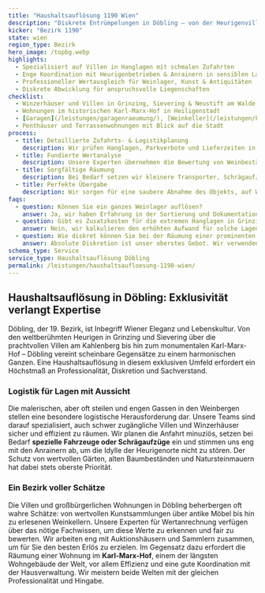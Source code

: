 ```yaml
---
title: "Haushaltsauflösung 1190 Wien"
description: "Diskrete Entrümpelungen in Döbling – von der Heurigenvilla in Grinzing bis zum Karl-Marx-Hof."
kicker: "Bezirk 1190"
state: wien
region_type: Bezirk
hero_image: /topbg.webp
highlights:
  - Spezialisiert auf Villen in Hanglagen mit schmalen Zufahrten
  - Enge Koordination mit Heurigenbetrieben & Anrainern in sensiblen Lagen
  - Professioneller Wertausgleich für Weinlager, Kunst & Antiquitäten
  - Diskrete Abwicklung für anspruchsvolle Liegenschaften
checklist:
  - Winzerhäuser und Villen in Grinzing, Sievering & Neustift am Walde
  - Wohnungen im historischen Karl-Marx-Hof in Heiligenstadt
  - [Garagen](/leistungen/garagenraeumung/), [Weinkeller](/leistungen/kellerraeumung/) und Presshäuser in den Weinbergen
  - Penthäuser und Terrassenwohnungen mit Blick auf die Stadt
process:
  - title: Detaillierte Zufahrts- & Logistikplanung
    description: Wir prüfen Hanglagen, Parkverbote und Lieferzeiten in den engen Heurigengassen, um einen reibungslosen Ablauf zu garantieren.
  - title: Fundierte Wertanalyse
    description: Unsere Experten übernehmen die Bewertung von Weinbeständen, umfangreichen Sammlungen oder wertvollen Kunstobjekten.
  - title: Sorgfältige Räumung
    description: Bei Bedarf setzen wir kleinere Transporter, Schrägaufzüge oder Seilwinden für steile und schwer zugängliche Auffahrten ein.
  - title: Perfekte Übergabe
    description: Wir sorgen für eine saubere Abnahme des Objekts, auf Wunsch inklusive einer leichten Gartenpflege für einen makellosen ersten Eindruck.
faqs:
  - question: Können Sie ein ganzes Weinlager auflösen?
    answer: Ja, wir haben Erfahrung in der Sortierung und Dokumentation von Weinlagern und vermitteln bei Bedarf auch anerkannte Weinexperten oder Käufer.
  - question: Gibt es Zusatzkosten für die extremen Hanglagen in Grinzing?
    answer: Nein, wir kalkulieren den erhöhten Aufwand für solche Lagen von Anfang an in unser transparentes Fixpreis-Angebot mit ein.
  - question: Wie diskret können Sie bei der Räumung einer prominenten Villa vorgehen?
    answer: Absolute Diskretion ist unser oberstes Gebot. Wir verwenden neutrale Fahrzeuge, unsere Mitarbeiter sind zur Verschwiegenheit verpflichtet und wir arbeiten auf Wunsch zu Randzeiten.
schema_type: Service
service_type: Haushaltsauflösung Döbling
permalink: /leistungen/haushaltsaufloesung-1190-wien/
---
```


## Haushaltsauflösung in Döbling: Exklusivität verlangt Expertise

Döbling, der 19. Bezirk, ist Inbegriff Wiener Eleganz und Lebenskultur. Von den weltberühmten Heurigen in Grinzing und Sievering über die prachtvollen Villen am Kahlenberg bis hin zum monumentalen Karl-Marx-Hof – Döbling vereint scheinbare Gegensätze zu einem harmonischen Ganzen. Eine Haushaltsauflösung in diesem exklusiven Umfeld erfordert ein Höchstmaß an Professionalität, Diskretion und Sachverstand.

### Logistik für Lagen mit Aussicht

Die malerischen, aber oft steilen und engen Gassen in den Weinbergen stellen eine besondere logistische Herausforderung dar. Unsere Teams sind darauf spezialisiert, auch schwer zugängliche Villen und Winzerhäuser sicher und effizient zu räumen. Wir planen die Anfahrt minuziös, setzen bei Bedarf **spezielle Fahrzeuge oder Schrägaufzüge** ein und stimmen uns eng mit den Anrainern ab, um die Idylle der Heurigenorte nicht zu stören. Der Schutz von wertvollen Gärten, alten Baumbeständen und Natursteinmauern hat dabei stets oberste Priorität.

### Ein Bezirk voller Schätze

Die Villen und großbürgerlichen Wohnungen in Döbling beherbergen oft wahre Schätze: von wertvollen Kunstsammlungen über antike Möbel bis hin zu erlesenen Weinkellern. Unsere Experten für Wertanrechnung verfügen über das nötige Fachwissen, um diese Werte zu erkennen und fair zu bewerten. Wir arbeiten eng mit Auktionshäusern und Sammlern zusammen, um für Sie den besten Erlös zu erzielen. Im Gegensatz dazu erfordert die Räumung einer Wohnung im **Karl-Marx-Hof**, einem der längsten Wohngebäude der Welt, vor allem Effizienz und eine gute Koordination mit der Hausverwaltung. Wir meistern beide Welten mit der gleichen Professionalität und Hingabe.
